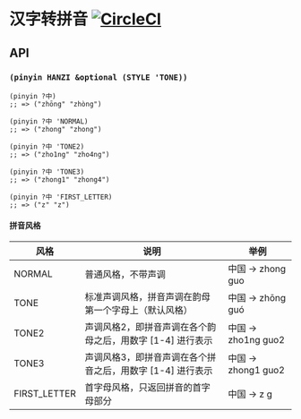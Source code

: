 # 汉字转拼音 [![CircleCI](https://circleci.com/gh/xuchunyang/pinyin.el.svg?style=svg)](https://circleci.com/gh/xuchunyang/pinyin.el)

## API

### `(pinyin HANZI &optional (STYLE 'TONE))`

``` emacs-lisp
(pinyin ?中)
;; => ("zhōng" "zhòng")

(pinyin ?中 'NORMAL)
;; => ("zhong" "zhong")

(pinyin ?中 'TONE2)
;; => ("zho1ng" "zho4ng")

(pinyin ?中 'TONE3)
;; => ("zhong1" "zhong4")

(pinyin ?中 'FIRST_LETTER)
;; => ("z" "z")
```

#### 拼音风格

| 风格         | 说明                                                       | 举例                |
|--------------|------------------------------------------------------------|---------------------|
| NORMAL       | 普通风格，不带声调                                         | 中国 -> zhong guo   |
| TONE         | 标准声调风格，拼音声调在韵母第一个字母上（默认风格）       | 中国 -> zhōng guó   |
| TONE2        | 声调风格2，即拼音声调在各个韵母之后，用数字 [1-4] 进行表示 | 中国 -> zho1ng guo2 |
| TONE3        | 声调风格3，即拼音声调在各个拼音之后，用数字 [1-4] 进行表示 | 中国 -> zhong1 guo2 |
| FIRST_LETTER | 首字母风格，只返回拼音的首字母部分                         | 中国 -> z g         |
